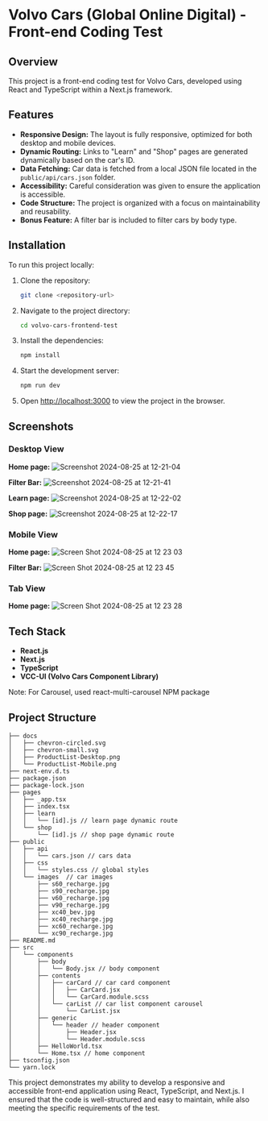 # Volvo Cars (Global Online Digital) - Front-end Coding Test

## Overview

This project is a front-end coding test for Volvo Cars, developed using React and TypeScript within a Next.js framework.

## Features

- **Responsive Design:** The layout is fully responsive, optimized for both desktop and mobile devices.
- **Dynamic Routing:** Links to "Learn" and "Shop" pages are generated dynamically based on the car's ID.
- **Data Fetching:** Car data is fetched from a local JSON file located in the `public/api/cars.json` folder.
- **Accessibility:** Careful consideration was given to ensure the application is accessible.
- **Code Structure:** The project is organized with a focus on maintainability and reusability.
- **Bonus Feature:** A filter bar is included to filter cars by body type.

## Installation

To run this project locally:

1. Clone the repository:
   ```bash
   git clone <repository-url>
   ```

2. Navigate to the project directory:
   ```bash
   cd volvo-cars-frontend-test
   ```

3. Install the dependencies:
   ```bash
   npm install
   ```

4. Start the development server:
   ```bash
   npm run dev
   ```

5. Open [http://localhost:3000](http://localhost:3000) to view the project in the browser.

## Screenshots

### Desktop View

**Home page:**
![Screenshot 2024-08-25 at 12-21-04 ](https://github.com/user-attachments/assets/12b28016-24ec-4be3-8642-6114095a0e6a)

**Filter Bar:**
![Screenshot 2024-08-25 at 12-21-41 ](https://github.com/user-attachments/assets/7fe852d6-7257-4699-9cec-9b3532b358ff)

**Learn page:**
![Screenshot 2024-08-25 at 12-22-02 ](https://github.com/user-attachments/assets/5cd47352-a000-48c8-86ad-f76c283e2d03)

**Shop page:**
![Screenshot 2024-08-25 at 12-22-17 ](https://github.com/user-attachments/assets/837d78c5-2686-42eb-a226-09a399e48078)


### Mobile View
**Home page:**
![Screen Shot 2024-08-25 at 12 23 03](https://github.com/user-attachments/assets/3baa99dc-2e6c-4abc-8ee2-2c1bd7455aaa)

**Filter Bar:**
![Screen Shot 2024-08-25 at 12 23 45](https://github.com/user-attachments/assets/af44a753-b79f-40ae-9b43-540df3a8d176)


### Tab View

**Home page:**
![Screen Shot 2024-08-25 at 12 23 28](https://github.com/user-attachments/assets/ff4cdd5e-06d9-44d8-958c-5c176fbe09fb)



## Tech Stack

- **React.js**
- **Next.js**
- **TypeScript**
- **VCC-UI (Volvo Cars Component Library)**


Note: For Carousel, used react-multi-carousel NPM package

## Project Structure

```
├── docs
│   ├── chevron-circled.svg
│   ├── chevron-small.svg
│   ├── ProductList-Desktop.png
│   └── ProductList-Mobile.png
├── next-env.d.ts
├── package.json
├── package-lock.json
├── pages
│   ├── _app.tsx
│   ├── index.tsx
│   ├── learn
│   │   └── [id].js // learn page dynamic route
│   └── shop
│       └── [id].js // shop page dynamic route
├── public
│   ├── api
│   │   └── cars.json // cars data
│   ├── css
│   │   └── styles.css // global styles
│   └── images  // car images
│       ├── s60_recharge.jpg
│       ├── s90_recharge.jpg
│       ├── v60_recharge.jpg
│       ├── v90_recharge.jpg
│       ├── xc40_bev.jpg
│       ├── xc40_recharge.jpg
│       ├── xc60_recharge.jpg
│       └── xc90_recharge.jpg
├── README.md
├── src
│   └── components
│       ├── body
│       │   └── Body.jsx // body component
│       ├── contents
│       │   ├── carCard // car card component
│       │   │   ├── CarCard.jsx
│       │   │   └── CarCard.module.scss
│       │   └── carList // car list component carousel
│       │       └── CarList.jsx
│       ├── generic
│       │   └── header // header component
│       │       ├── Header.jsx
│       │       └── Header.module.scss
│       ├── HelloWorld.tsx
│       └── Home.tsx // home component
├── tsconfig.json
└── yarn.lock

```

This project demonstrates my ability to develop a responsive and accessible front-end application using React, TypeScript, and Next.js. I ensured that the code is well-structured and easy to maintain, while also meeting the specific requirements of the test.

